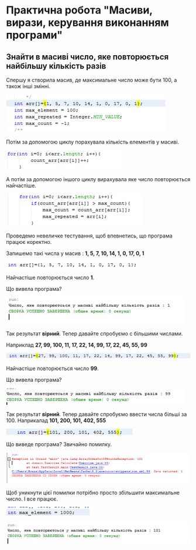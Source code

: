 # Практична робота "Масиви, вирази, керування виконанням програми"


## Знайти в масиві число, яке повторюється найбільшу кількість разів

Спершу я створила масив, де максимальне число може бути 100, а також інші змінні. 

![](https://github.com/ppc-ntu-khpi/java-arrays-vladavasileva/blob/master/1.PNG) 

Потім за допомогою циклу порахувала кількість елементів у масиві. 

![](https://github.com/ppc-ntu-khpi/java-arrays-vladavasileva/blob/master/2.PNG) 

А потім за допомогою іншого циклу вирахувала яке число повторюється найчастіше. 

![](https://github.com/ppc-ntu-khpi/java-arrays-vladavasileva/blob/master/3.PNG) 

Проведемо невеличке тестування, щоб впевнетись, що програма працює коректно. 

Запишемо такі числа у масив : **1, 5, 7, 10, 14, 1, 0, 17, 0, 1**

![](https://github.com/ppc-ntu-khpi/java-arrays-vladavasileva/blob/master/5.PNG)

Найчастіше повторюється число **1**. 

Що вивела програма? 

![](https://github.com/ppc-ntu-khpi/java-arrays-vladavasileva/blob/master/4.PNG) 

Так результат **вірний**. Тепер давайте спробуємо с більшими числами.

Наприклад **27, 99, 100, 11, 17, 22, 14, 99, 17, 22, 45, 55, 99**

![](https://github.com/ppc-ntu-khpi/java-arrays-vladavasileva/blob/master/6.PNG)

Найчастіше повторюється число **99**.

Що вивела програма? 

![](https://github.com/ppc-ntu-khpi/java-arrays-vladavasileva/blob/master/7.PNG)

Так результат **вірний**. Тепер давайте спробуємо ввести числа більші за 100. Наприкалад **101, 200, 101, 402, 555**

![](https://github.com/ppc-ntu-khpi/java-arrays-vladavasileva/blob/master/8.PNG)

Що виведе програма? Звичайно помилку. 

![](https://github.com/ppc-ntu-khpi/java-arrays-vladavasileva/blob/master/9.PNG)

Щоб уникнути цієї помилки потрібно просто збільшити максимальне число.  І все працює.

![](https://github.com/ppc-ntu-khpi/java-arrays-vladavasileva/blob/master/10.PNG)

![](https://github.com/ppc-ntu-khpi/java-arrays-vladavasileva/blob/master/11.PNG)


